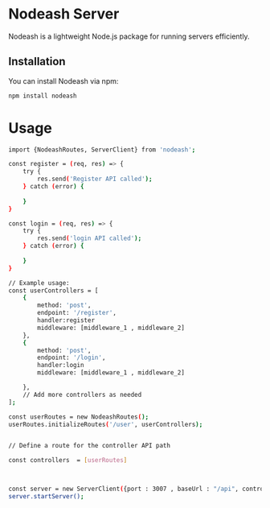 # Nodeash Server

Nodeash is a lightweight Node.js package for running servers efficiently.

## Installation

You can install Nodeash via npm:

```bash
npm install nodeash
```
# Usage
```bash
import {NodeashRoutes, ServerClient} from 'nodeash';

const register = (req, res) => {
    try {
        res.send('Register API called');
    } catch (error) {
        
    }
}

const login = (req, res) => {
    try {
        res.send('login API called');
    } catch (error) {
        
    }
}

// Example usage:
const userControllers = [
    {
        method: 'post',
        endpoint: '/register',
        handler:register
        middleware: [middleware_1 , middleware_2]
    },
    {
        method: 'post',
        endpoint: '/login',
        handler:login
        middleware: [middleware_1 , middleware_2]

    },
    // Add more controllers as needed
];

const userRoutes = new NodeashRoutes();
userRoutes.initializeRoutes('/user', userControllers);


// Define a route for the controller API path

const controllers  = [userRoutes]



const server = new ServerClient({port : 3007 , baseUrl : "/api", controllers});
server.startServer();


```
